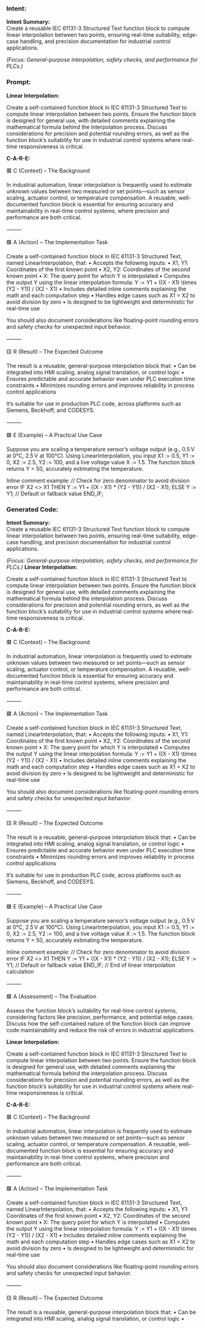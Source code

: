 ### Intent:
**Intent Summary:**  
Create a reusable IEC 61131-3 Structured Text function block to compute linear interpolation between two points, ensuring real-time suitability, edge-case handling, and precision documentation for industrial control applications.  

*(Focus: General-purpose interpolation, safety checks, and performance for PLCs.)*

### Prompt:
**Linear Interpolation:**

Create a self-contained function block in IEC 61131-3 Structured Text to compute linear interpolation between two points. Ensure the function block is designed for general use, with detailed comments explaining the mathematical formula behind the interpolation process. Discuss considerations for precision and potential rounding errors, as well as the function block’s suitability for use in industrial control systems where real-time responsiveness is critical.

**C-A-R-E:**

🟥 C (Context) – The Background

In industrial automation, linear interpolation is frequently used to estimate unknown values between two measured or set points—such as sensor scaling, actuator control, or temperature compensation. A reusable, well-documented function block is essential for ensuring accuracy and maintainability in real-time control systems, where precision and performance are both critical.

⸻

🟩 A (Action) – The Implementation Task

Create a self-contained function block in IEC 61131-3 Structured Text, named LinearInterpolation, that:
	•	Accepts the following inputs:
	•	X1, Y1: Coordinates of the first known point
	•	X2, Y2: Coordinates of the second known point
	•	X: The query point for which Y is interpolated
	•	Computes the output Y using the linear interpolation formula:
Y := Y1 + ((X - X1) \times (Y2 - Y1)) / (X2 - X1)
	•	Includes detailed inline comments explaining the math and each computation step
	•	Handles edge cases such as X1 = X2 to avoid division by zero
	•	Is designed to be lightweight and deterministic for real-time use

You should also document considerations like floating-point rounding errors and safety checks for unexpected input behavior.

⸻

🟨 R (Result) – The Expected Outcome

The result is a reusable, general-purpose interpolation block that:
	•	Can be integrated into HMI scaling, analog signal translation, or control logic
	•	Ensures predictable and accurate behavior even under PLC execution time constraints
	•	Minimizes rounding errors and improves reliability in process control applications

It’s suitable for use in production PLC code, across platforms such as Siemens, Beckhoff, and CODESYS.

⸻

🟦 E (Example) – A Practical Use Case

Suppose you are scaling a temperature sensor’s voltage output (e.g., 0.5 V at 0°C, 2.5 V at 100°C). Using LinearInterpolation, you input X1 := 0.5, Y1 := 0, X2 := 2.5, Y2 := 100, and a live voltage value X := 1.5. The function block returns Y = 50, accurately estimating the temperature.

Inline comment example:
// Check for zero denominator to avoid division error
IF X2 <> X1 THEN
    Y := Y1 + ((X - X1) * (Y2 - Y1)) / (X2 - X1);
ELSE
    Y := Y1; // Default or fallback value
END_IF;

### Generated Code:
**Intent Summary:**  
Create a reusable IEC 61131-3 Structured Text function block to compute linear interpolation between two points, ensuring real-time suitability, edge-case handling, and precision documentation for industrial control applications.  

*(Focus: General-purpose interpolation, safety checks, and performance for PLCs.)*
**Linear Interpolation:**

Create a self-contained function block in IEC 61131-3 Structured Text to compute linear interpolation between two points. Ensure the function block is designed for general use, with detailed comments explaining the mathematical formula behind the interpolation process. Discuss considerations for precision and potential rounding errors, as well as the function block’s suitability for use in industrial control systems where real-time responsiveness is critical.

**C-A-R-E:**

🟥 C (Context) – The Background

In industrial automation, linear interpolation is frequently used to estimate unknown values between two measured or set points—such as sensor scaling, actuator control, or temperature compensation. A reusable, well-documented function block is essential for ensuring accuracy and maintainability in real-time control systems, where precision and performance are both critical.

⸻

🟩 A (Action) – The Implementation Task

Create a self-contained function block in IEC 61131-3 Structured Text, named LinearInterpolation, that:
	•	Accepts the following inputs:
	•	X1, Y1: Coordinates of the first known point
	•	X2, Y2: Coordinates of the second known point
	•	X: The query point for which Y is interpolated
	•	Computes the output Y using the linear interpolation formula:
Y := Y1 + ((X - X1) \times (Y2 - Y1)) / (X2 - X1)
	•	Includes detailed inline comments explaining the math and each computation step
	•	Handles edge cases such as X1 = X2 to avoid division by zero
	•	Is designed to be lightweight and deterministic for real-time use

You should also document considerations like floating-point rounding errors and safety checks for unexpected input behavior.

⸻

🟨 R (Result) – The Expected Outcome

The result is a reusable, general-purpose interpolation block that:
	•	Can be integrated into HMI scaling, analog signal translation, or control logic
	•	Ensures predictable and accurate behavior even under PLC execution time constraints
	•	Minimizes rounding errors and improves reliability in process control applications

It’s suitable for use in production PLC code, across platforms such as Siemens, Beckhoff, and CODESYS.

⸻

🟦 E (Example) – A Practical Use Case

Suppose you are scaling a temperature sensor’s voltage output (e.g., 0.5 V at 0°C, 2.5 V at 100°C). Using LinearInterpolation, you input X1 := 0.5, Y1 := 0, X2 := 2.5, Y2 := 100, and a live voltage value X := 1.5. The function block returns Y = 50, accurately estimating the temperature.

Inline comment example:
// Check for zero denominator to avoid division error
IF X2 <> X1 THEN
    Y := Y1 + ((X - X1) * (Y2 - Y1)) / (X2 - X1);
ELSE
    Y := Y1; // Default or fallback value
END_IF; // End of linear interpolation calculation

⸻

🟪 A (Assessment) – The Evaluation

Assess the function block’s suitability for real-time control systems, considering factors like precision, performance, and potential edge cases. Discuss how the self-contained nature of the function block can improve code maintainability and reduce the risk of errors in industrial applications.

**Linear Interpolation:**

Create a self-contained function block in IEC 61131-3 Structured Text to compute linear interpolation between two points. Ensure the function block is designed for general use, with detailed comments explaining the mathematical formula behind the interpolation process. Discuss considerations for precision and potential rounding errors, as well as the function block’s suitability for use in industrial control systems where real-time responsiveness is critical.

**C-A-R-E:**

🟥 C (Context) – The Background

In industrial automation, linear interpolation is frequently used to estimate unknown values between two measured or set points—such as sensor scaling, actuator control, or temperature compensation. A reusable, well-documented function block is essential for ensuring accuracy and maintainability in real-time control systems, where precision and performance are both critical.

⸻

🟩 A (Action) – The Implementation Task

Create a self-contained function block in IEC 61131-3 Structured Text, named LinearInterpolation, that:
	•	Accepts the following inputs:
	•	X1, Y1: Coordinates of the first known point
	•	X2, Y2: Coordinates of the second known point
	•	X: The query point for which Y is interpolated
	•	Computes the output Y using the linear interpolation formula:
Y := Y1 + ((X - X1) \times (Y2 - Y1)) / (X2 - X1)
	•	Includes detailed inline comments explaining the math and each computation step
	•	Handles edge cases such as X1 = X2 to avoid division by zero
	•	Is designed to be lightweight and deterministic for real-time use

You should also document considerations like floating-point rounding errors and safety checks for unexpected input behavior.

⸻

🟨 R (Result) – The Expected Outcome

The result is a reusable, general-purpose interpolation block that:
	•	Can be integrated into HMI scaling, analog signal translation, or control logic
	•
